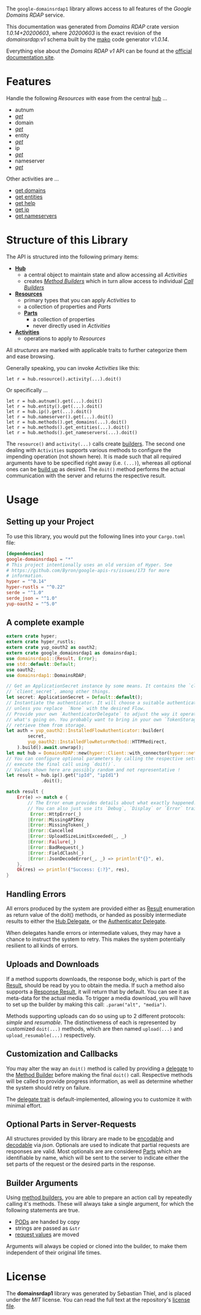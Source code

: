 <!---
DO NOT EDIT !
This file was generated automatically from 'src/mako/api/README.md.mako'
DO NOT EDIT !
-->
The `google-domainsrdap1` library allows access to all features of the *Google Domains RDAP* service.

This documentation was generated from *Domains RDAP* crate version *1.0.14+20200603*, where *20200603* is the exact revision of the *domainsrdap:v1* schema built by the [mako](http://www.makotemplates.org/) code generator *v1.0.14*.

Everything else about the *Domains RDAP* *v1* API can be found at the
[official documentation site](https://developers.google.com/domains/rdap/).
# Features

Handle the following *Resources* with ease from the central [hub](https://docs.rs/google-domainsrdap1/1.0.14+20200603/google_domainsrdap1/DomainsRDAP) ... 

* autnum
 * [*get*](https://docs.rs/google-domainsrdap1/1.0.14+20200603/google_domainsrdap1/api::AutnumGetCall)
* domain
 * [*get*](https://docs.rs/google-domainsrdap1/1.0.14+20200603/google_domainsrdap1/api::DomainGetCall)
* entity
 * [*get*](https://docs.rs/google-domainsrdap1/1.0.14+20200603/google_domainsrdap1/api::EntityGetCall)
* ip
 * [*get*](https://docs.rs/google-domainsrdap1/1.0.14+20200603/google_domainsrdap1/api::IpGetCall)
* nameserver
 * [*get*](https://docs.rs/google-domainsrdap1/1.0.14+20200603/google_domainsrdap1/api::NameserverGetCall)

Other activities are ...

* [get domains](https://docs.rs/google-domainsrdap1/1.0.14+20200603/google_domainsrdap1/api::MethodGetDomainCall)
* [get entities](https://docs.rs/google-domainsrdap1/1.0.14+20200603/google_domainsrdap1/api::MethodGetEntityCall)
* [get help](https://docs.rs/google-domainsrdap1/1.0.14+20200603/google_domainsrdap1/api::MethodGetHelpCall)
* [get ip](https://docs.rs/google-domainsrdap1/1.0.14+20200603/google_domainsrdap1/api::MethodGetIpCall)
* [get nameservers](https://docs.rs/google-domainsrdap1/1.0.14+20200603/google_domainsrdap1/api::MethodGetNameserverCall)



# Structure of this Library

The API is structured into the following primary items:

* **[Hub](https://docs.rs/google-domainsrdap1/1.0.14+20200603/google_domainsrdap1/DomainsRDAP)**
    * a central object to maintain state and allow accessing all *Activities*
    * creates [*Method Builders*](https://docs.rs/google-domainsrdap1/1.0.14+20200603/google_domainsrdap1/client::MethodsBuilder) which in turn
      allow access to individual [*Call Builders*](https://docs.rs/google-domainsrdap1/1.0.14+20200603/google_domainsrdap1/client::CallBuilder)
* **[Resources](https://docs.rs/google-domainsrdap1/1.0.14+20200603/google_domainsrdap1/client::Resource)**
    * primary types that you can apply *Activities* to
    * a collection of properties and *Parts*
    * **[Parts](https://docs.rs/google-domainsrdap1/1.0.14+20200603/google_domainsrdap1/client::Part)**
        * a collection of properties
        * never directly used in *Activities*
* **[Activities](https://docs.rs/google-domainsrdap1/1.0.14+20200603/google_domainsrdap1/client::CallBuilder)**
    * operations to apply to *Resources*

All *structures* are marked with applicable traits to further categorize them and ease browsing.

Generally speaking, you can invoke *Activities* like this:

```Rust,ignore
let r = hub.resource().activity(...).doit()
```

Or specifically ...

```ignore
let r = hub.autnum().get(...).doit()
let r = hub.entity().get(...).doit()
let r = hub.ip().get(...).doit()
let r = hub.nameserver().get(...).doit()
let r = hub.methods().get_domains(...).doit()
let r = hub.methods().get_entities(...).doit()
let r = hub.methods().get_nameservers(...).doit()
```

The `resource()` and `activity(...)` calls create [builders][builder-pattern]. The second one dealing with `Activities` 
supports various methods to configure the impending operation (not shown here). It is made such that all required arguments have to be 
specified right away (i.e. `(...)`), whereas all optional ones can be [build up][builder-pattern] as desired.
The `doit()` method performs the actual communication with the server and returns the respective result.

# Usage

## Setting up your Project

To use this library, you would put the following lines into your `Cargo.toml` file:

```toml
[dependencies]
google-domainsrdap1 = "*"
# This project intentionally uses an old version of Hyper. See
# https://github.com/Byron/google-apis-rs/issues/173 for more
# information.
hyper = "^0.14"
hyper-rustls = "^0.22"
serde = "^1.0"
serde_json = "^1.0"
yup-oauth2 = "^5.0"
```

## A complete example

```Rust
extern crate hyper;
extern crate hyper_rustls;
extern crate yup_oauth2 as oauth2;
extern crate google_domainsrdap1 as domainsrdap1;
use domainsrdap1::{Result, Error};
use std::default::Default;
use oauth2;
use domainsrdap1::DomainsRDAP;

// Get an ApplicationSecret instance by some means. It contains the `client_id` and 
// `client_secret`, among other things.
let secret: ApplicationSecret = Default::default();
// Instantiate the authenticator. It will choose a suitable authentication flow for you, 
// unless you replace  `None` with the desired Flow.
// Provide your own `AuthenticatorDelegate` to adjust the way it operates and get feedback about 
// what's going on. You probably want to bring in your own `TokenStorage` to persist tokens and
// retrieve them from storage.
let auth = yup_oauth2::InstalledFlowAuthenticator::builder(
        secret,
        yup_oauth2::InstalledFlowReturnMethod::HTTPRedirect,
    ).build().await.unwrap();
let mut hub = DomainsRDAP::new(hyper::Client::with_connector(hyper::net::HttpsConnector::new(hyper_rustls::TlsClient::new())), auth);
// You can configure optional parameters by calling the respective setters at will, and
// execute the final call using `doit()`.
// Values shown here are possibly random and not representative !
let result = hub.ip().get("ipId", "ipId1")
             .doit();

match result {
    Err(e) => match e {
        // The Error enum provides details about what exactly happened.
        // You can also just use its `Debug`, `Display` or `Error` traits
         Error::HttpError(_)
        |Error::MissingAPIKey
        |Error::MissingToken(_)
        |Error::Cancelled
        |Error::UploadSizeLimitExceeded(_, _)
        |Error::Failure(_)
        |Error::BadRequest(_)
        |Error::FieldClash(_)
        |Error::JsonDecodeError(_, _) => println!("{}", e),
    },
    Ok(res) => println!("Success: {:?}", res),
}

```
## Handling Errors

All errors produced by the system are provided either as [Result](https://docs.rs/google-domainsrdap1/1.0.14+20200603/google_domainsrdap1/client::Result) enumeration as return value of
the doit() methods, or handed as possibly intermediate results to either the 
[Hub Delegate](https://docs.rs/google-domainsrdap1/1.0.14+20200603/google_domainsrdap1/client::Delegate), or the [Authenticator Delegate](https://docs.rs/yup-oauth2/*/yup_oauth2/trait.AuthenticatorDelegate.html).

When delegates handle errors or intermediate values, they may have a chance to instruct the system to retry. This 
makes the system potentially resilient to all kinds of errors.

## Uploads and Downloads
If a method supports downloads, the response body, which is part of the [Result](https://docs.rs/google-domainsrdap1/1.0.14+20200603/google_domainsrdap1/client::Result), should be
read by you to obtain the media.
If such a method also supports a [Response Result](https://docs.rs/google-domainsrdap1/1.0.14+20200603/google_domainsrdap1/client::ResponseResult), it will return that by default.
You can see it as meta-data for the actual media. To trigger a media download, you will have to set up the builder by making
this call: `.param("alt", "media")`.

Methods supporting uploads can do so using up to 2 different protocols: 
*simple* and *resumable*. The distinctiveness of each is represented by customized 
`doit(...)` methods, which are then named `upload(...)` and `upload_resumable(...)` respectively.

## Customization and Callbacks

You may alter the way an `doit()` method is called by providing a [delegate](https://docs.rs/google-domainsrdap1/1.0.14+20200603/google_domainsrdap1/client::Delegate) to the 
[Method Builder](https://docs.rs/google-domainsrdap1/1.0.14+20200603/google_domainsrdap1/client::CallBuilder) before making the final `doit()` call. 
Respective methods will be called to provide progress information, as well as determine whether the system should 
retry on failure.

The [delegate trait](https://docs.rs/google-domainsrdap1/1.0.14+20200603/google_domainsrdap1/client::Delegate) is default-implemented, allowing you to customize it with minimal effort.

## Optional Parts in Server-Requests

All structures provided by this library are made to be [encodable](https://docs.rs/google-domainsrdap1/1.0.14+20200603/google_domainsrdap1/client::RequestValue) and 
[decodable](https://docs.rs/google-domainsrdap1/1.0.14+20200603/google_domainsrdap1/client::ResponseResult) via *json*. Optionals are used to indicate that partial requests are responses 
are valid.
Most optionals are are considered [Parts](https://docs.rs/google-domainsrdap1/1.0.14+20200603/google_domainsrdap1/client::Part) which are identifiable by name, which will be sent to 
the server to indicate either the set parts of the request or the desired parts in the response.

## Builder Arguments

Using [method builders](https://docs.rs/google-domainsrdap1/1.0.14+20200603/google_domainsrdap1/client::CallBuilder), you are able to prepare an action call by repeatedly calling it's methods.
These will always take a single argument, for which the following statements are true.

* [PODs][wiki-pod] are handed by copy
* strings are passed as `&str`
* [request values](https://docs.rs/google-domainsrdap1/1.0.14+20200603/google_domainsrdap1/client::RequestValue) are moved

Arguments will always be copied or cloned into the builder, to make them independent of their original life times.

[wiki-pod]: http://en.wikipedia.org/wiki/Plain_old_data_structure
[builder-pattern]: http://en.wikipedia.org/wiki/Builder_pattern
[google-go-api]: https://github.com/google/google-api-go-client

# License
The **domainsrdap1** library was generated by Sebastian Thiel, and is placed 
under the *MIT* license.
You can read the full text at the repository's [license file][repo-license].

[repo-license]: https://github.com/Byron/google-apis-rsblob/master/LICENSE.md
